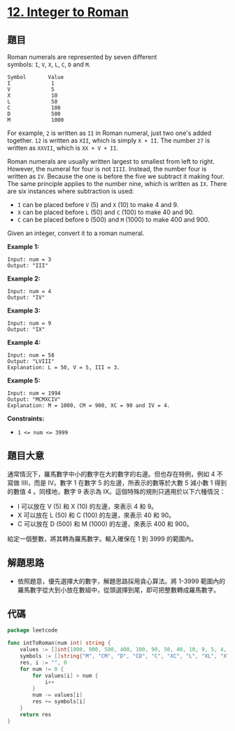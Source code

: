 # [12. Integer to Roman](https://leetcode.com/problems/integer-to-roman/)


## 題目

Roman numerals are represented by seven different symbols: `I`, `V`, `X`, `L`, `C`, `D` and `M`.

```
Symbol       Value
I             1
V             5
X             10
L             50
C             100
D             500
M             1000
```

For example, `2` is written as `II` in Roman numeral, just two one's added together. `12` is written as `XII`, which is simply `X + II`. The number `27` is written as `XXVII`, which is `XX + V + II`.

Roman numerals are usually written largest to smallest from left to right. However, the numeral for four is not `IIII`. Instead, the number four is written as `IV`. Because the one is before the five we subtract it making four. The same principle applies to the number nine, which is written as `IX`. There are six instances where subtraction is used:

- `I` can be placed before `V` (5) and `X` (10) to make 4 and 9.
- `X` can be placed before `L` (50) and `C` (100) to make 40 and 90.
- `C` can be placed before `D` (500) and `M` (1000) to make 400 and 900.

Given an integer, convert it to a roman numeral.

**Example 1:**

```
Input: num = 3
Output: "III"
```

**Example 2:**

```
Input: num = 4
Output: "IV"
```

**Example 3:**

```
Input: num = 9
Output: "IX"
```

**Example 4:**

```
Input: num = 58
Output: "LVIII"
Explanation: L = 50, V = 5, III = 3.
```

**Example 5:**

```
Input: num = 1994
Output: "MCMXCIV"
Explanation: M = 1000, CM = 900, XC = 90 and IV = 4.
```

**Constraints:**

- `1 <= num <= 3999`

## 題目大意

通常情況下，羅馬數字中小的數字在大的數字的右邊。但也存在特例，例如 4 不寫做 IIII，而是 IV。數字 1 在數字 5 的左邊，所表示的數等於大數 5 減小數 1 得到的數值 4 。同樣地，數字 9 表示為 IX。這個特殊的規則只適用於以下六種情況：

- I 可以放在 V (5) 和 X (10) 的左邊，來表示 4 和 9。
- X 可以放在 L (50) 和 C (100) 的左邊，來表示 40 和 90。
- C 可以放在 D (500) 和 M (1000) 的左邊，來表示 400 和 900。

給定一個整數，將其轉為羅馬數字。輸入確保在 1 到 3999 的範圍內。

## 解題思路

- 依照題意，優先選擇大的數字，解題思路採用貪心算法。將 1-3999 範圍內的羅馬數字從大到小放在數組中，從頭選擇到尾，即可把整數轉成羅馬數字。

## 代碼

```go
package leetcode

func intToRoman(num int) string {
	values := []int{1000, 900, 500, 400, 100, 90, 50, 40, 10, 9, 5, 4, 1}
	symbols := []string{"M", "CM", "D", "CD", "C", "XC", "L", "XL", "X", "IX", "V", "IV", "I"}
	res, i := "", 0
	for num != 0 {
		for values[i] > num {
			i++
		}
		num -= values[i]
		res += symbols[i]
	}
	return res
}
```